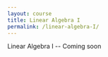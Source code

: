 ```yaml
---
layout: course
title: Linear Algebra I
permalink: /linear-algebra-I/
---
```


Linear Algebra I -- Coming soon

